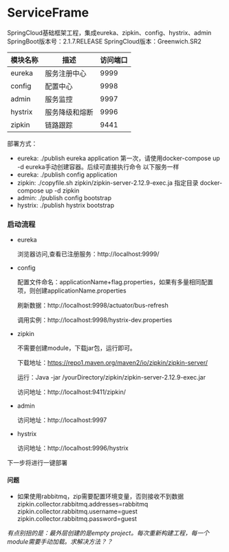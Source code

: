 # ServiceFrame
SpringCloud基础框架工程，集成eureka、zipkin、config、hystrix、admin
SpringBoot版本号：2.1.7.RELEASE
SpringCloud版本：Greenwich.SR2

模块名称 | 描述 |  访问端口  
-|-|-
eureka | 服务注册中心 | 9999 |
config | 配置中心 | 9998 |
admin | 服务监控 | 9997 |
hystrix | 服务降级和熔断 | 9996 |
zipkin | 链路跟踪 | 9441 |

部署方式：

- eureka: ./publish eureka application
    第一次，请使用docker-compose up -d eureka手动创建容器。后续可直接执行命令
    以下服务一样
- eureka: ./publish config application
- zipkin: ./copyfile.sh zipkin/zipkin-server-2.12.9-exec.ja 指定目录
    docker-compose up -d zipkin
- admin: ./publish config bootstrap
- hystrix: ./publish hystrix bootstrap


### 启动流程

- eureka

    浏览器访问,查看已注册服务：http://localhost:9999/
- config
    
   配置文件命名：applicationName+flag.properties，如果有多量相同配置项，则创建applicationName.properties
   
   刷新数据：http://localhost:9998/actuator/bus-refresh
   
   调用实例：http://localhost:9998/hystrix-dev.properties
- zipkin
    
   不需要创建module，下载jar包，运行即可。
   
   下载地址：https://repo1.maven.org/maven2/io/zipkin/zipkin-server/
   
   运行：Java -jar /yourDirectory/zipkin/zipkin-server-2.12.9-exec.jar 
   
   访问地址：http://localhost:9411/zipkin/
- admin
    
   访问地址：http://localhost:9997
- hystrix
    
   访问地址：http://localhost:9996/hystrix

下一步将进行一键部署

#### 问题
- 如果使用rabbitmq，zip需要配置环境变量，否则接收不到数据
    zipkin.collector.rabbitmq.addresses=rabbitmq
    zipkin.collector.rabbitmq.username=guest
    zipkin.collector.rabbitmq.password=guest

*有点别扭的是：最外层创建的是empty project。每次重新构建工程，每一个module需要手动加载。求解决方法？？*
